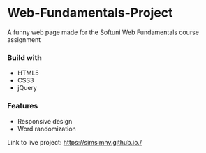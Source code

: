 # Web-Fundamentals-Project
A funny web page made for the Softuni Web Fundamentals course assignment 

### Build with
* HTML5
* CSS3
* jQuery

### Features
*	Responsive design
* Word randomization

Link to live project: https://simsimnv.github.io./
